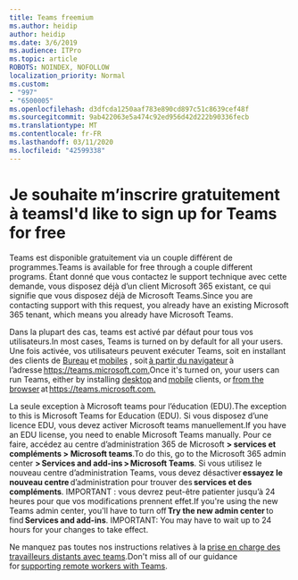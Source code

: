 ```yaml
---
title: Teams freemium
ms.author: heidip
author: heidip
ms.date: 3/6/2019
ms.audience: ITPro
ms.topic: article
ROBOTS: NOINDEX, NOFOLLOW
localization_priority: Normal
ms.custom:
- "997"
- "6500005"
ms.openlocfilehash: d3dfcda1250aaf783e890cd897c51c8639cef48f
ms.sourcegitcommit: 9ab422063e5a474c92ed956d42d222b90336fecb
ms.translationtype: MT
ms.contentlocale: fr-FR
ms.lasthandoff: 03/11/2020
ms.locfileid: "42599338"
---
```

# <a name="id-like-to-sign-up-for-teams-for-free"></a><span data-ttu-id="5f586-102">Je souhaite m’inscrire gratuitement à teams</span><span class="sxs-lookup"><span data-stu-id="5f586-102">I'd like to sign up for Teams for free</span></span>

<span data-ttu-id="5f586-103">Teams est disponible gratuitement via un couple différent de programmes.</span><span class="sxs-lookup"><span data-stu-id="5f586-103">Teams is available for free through a couple different programs.</span></span> <span data-ttu-id="5f586-104">Étant donné que vous contactez le support technique avec cette demande, vous disposez déjà d’un client Microsoft 365 existant, ce qui signifie que vous disposez déjà de Microsoft Teams.</span><span class="sxs-lookup"><span data-stu-id="5f586-104">Since you are contacting support with this request, you already have an existing Microsoft 365 tenant, which means you already have Microsoft Teams.</span></span>

<span data-ttu-id="5f586-105">Dans la plupart des cas, teams est activé par défaut pour tous vos utilisateurs.</span><span class="sxs-lookup"><span data-stu-id="5f586-105">In most cases, Teams is turned on by default for all your users.</span></span> <span data-ttu-id="5f586-106">Une fois activée, vos utilisateurs peuvent exécuter Teams, soit en installant des clients de [Bureau](https://docs.microsoft.com/MicrosoftTeams/get-clients#desktop-client) et [mobiles](https://docs.microsoft.com/MicrosoftTeams/get-clients#mobile-clients) , soit [à partir du navigateur](https://docs.microsoft.com/MicrosoftTeams/get-clients#web-client) à l’adresse <https://teams.microsoft.com.></span><span class="sxs-lookup"><span data-stu-id="5f586-106">Once it's turned on, your users can run Teams, either by installing [desktop](https://docs.microsoft.com/MicrosoftTeams/get-clients#desktop-client) and [mobile](https://docs.microsoft.com/MicrosoftTeams/get-clients#mobile-clients) clients, or [from the browser](https://docs.microsoft.com/MicrosoftTeams/get-clients#web-client) at <https://teams.microsoft.com.></span></span>

<span data-ttu-id="5f586-107">La seule exception à Microsoft teams pour l’éducation (EDU).</span><span class="sxs-lookup"><span data-stu-id="5f586-107">The exception to this is Microsoft Teams for Education (EDU).</span></span> <span data-ttu-id="5f586-108">Si vous disposez d’une licence EDU, vous devez activer Microsoft teams manuellement.</span><span class="sxs-lookup"><span data-stu-id="5f586-108">If you have an EDU license, you need to enable Microsoft Teams manually.</span></span> <span data-ttu-id="5f586-109">Pour ce faire, accédez au centre d’administration 365 de Microsoft **> services et compléments > Microsoft teams**.</span><span class="sxs-lookup"><span data-stu-id="5f586-109">To do this, go to the Microsoft 365 admin center **> Services and add-ins > Microsoft Teams**.</span></span> <span data-ttu-id="5f586-110">Si vous utilisez le nouveau centre d’administration Teams, vous devez désactiver **essayez le nouveau centre** d’administration pour trouver des **services et des compléments**. IMPORTANT : vous devrez peut-être patienter jusqu’à 24 heures pour que vos modifications prennent effet.</span><span class="sxs-lookup"><span data-stu-id="5f586-110">If you're using the new Teams admin center, you'll have to turn off **Try the new admin center** to find **Services and add-ins**. IMPORTANT: You may have to wait up to 24 hours for your changes to take effect.</span></span>

<span data-ttu-id="5f586-111">Ne manquez pas toutes nos instructions relatives à la [prise en charge des travailleurs distants avec teams](https://docs.microsoft.com/MicrosoftTeams/support-remote-work-with-teams).</span><span class="sxs-lookup"><span data-stu-id="5f586-111">Don't miss all of our guidance for [supporting remote workers with Teams](https://docs.microsoft.com/MicrosoftTeams/support-remote-work-with-teams).</span></span>
